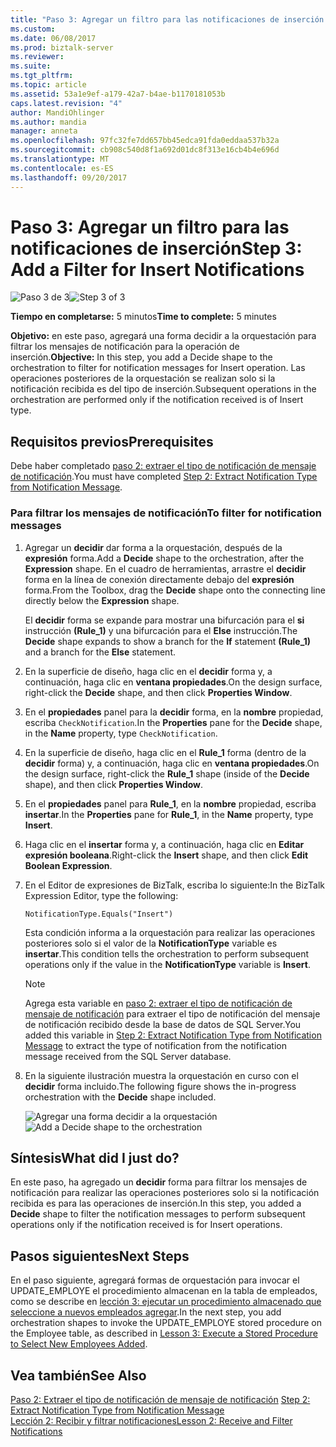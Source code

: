 ```yaml
---
title: "Paso 3: Agregar un filtro para las notificaciones de inserción | Documentos de Microsoft"
ms.custom: 
ms.date: 06/08/2017
ms.prod: biztalk-server
ms.reviewer: 
ms.suite: 
ms.tgt_pltfrm: 
ms.topic: article
ms.assetid: 53a1e9ef-a179-42a7-b4ae-b1170181053b
caps.latest.revision: "4"
author: MandiOhlinger
ms.author: mandia
manager: anneta
ms.openlocfilehash: 97fc32fe7dd657bb45edca91fda0eddaa537b32a
ms.sourcegitcommit: cb908c540d8f1a692d01dc8f313e16cb4b4e696d
ms.translationtype: MT
ms.contentlocale: es-ES
ms.lasthandoff: 09/20/2017
---
```

# <a name="step-3-add-a-filter-for-insert-notifications"></a><span data-ttu-id="ad5dc-102">Paso 3: Agregar un filtro para las notificaciones de inserción</span><span class="sxs-lookup"><span data-stu-id="ad5dc-102">Step 3: Add a Filter for Insert Notifications</span></span>
<span data-ttu-id="ad5dc-103">![Paso 3 de 3](../../adapters-and-accelerators/adapter-oracle-database/media/step-3of3.gif "Step_3of3")</span><span class="sxs-lookup"><span data-stu-id="ad5dc-103">![Step 3 of 3](../../adapters-and-accelerators/adapter-oracle-database/media/step-3of3.gif "Step_3of3")</span></span>  
  
 <span data-ttu-id="ad5dc-104">**Tiempo en completarse:** 5 minutos</span><span class="sxs-lookup"><span data-stu-id="ad5dc-104">**Time to complete:** 5 minutes</span></span>  
  
 <span data-ttu-id="ad5dc-105">**Objetivo:** en este paso, agregará una forma decidir a la orquestación para filtrar los mensajes de notificación para la operación de inserción.</span><span class="sxs-lookup"><span data-stu-id="ad5dc-105">**Objective:** In this step, you add a Decide shape to the orchestration to filter for notification messages for Insert operation.</span></span> <span data-ttu-id="ad5dc-106">Las operaciones posteriores de la orquestación se realizan solo si la notificación recibida es del tipo de inserción.</span><span class="sxs-lookup"><span data-stu-id="ad5dc-106">Subsequent operations in the orchestration are performed only if the notification received is of Insert type.</span></span>  
  
## <a name="prerequisites"></a><span data-ttu-id="ad5dc-107">Requisitos previos</span><span class="sxs-lookup"><span data-stu-id="ad5dc-107">Prerequisites</span></span>  
 <span data-ttu-id="ad5dc-108">Debe haber completado [paso 2: extraer el tipo de notificación de mensaje de notificación](../../adapters-and-accelerators/adapter-sql/step-2-extract-notification-type-from-notification-message.md).</span><span class="sxs-lookup"><span data-stu-id="ad5dc-108">You must have completed [Step 2: Extract Notification Type from Notification Message](../../adapters-and-accelerators/adapter-sql/step-2-extract-notification-type-from-notification-message.md).</span></span>  
  
### <a name="to-filter-for-notification-messages"></a><span data-ttu-id="ad5dc-109">Para filtrar los mensajes de notificación</span><span class="sxs-lookup"><span data-stu-id="ad5dc-109">To filter for notification messages</span></span>  
  
1.  <span data-ttu-id="ad5dc-110">Agregar un **decidir** dar forma a la orquestación, después de la **expresión** forma.</span><span class="sxs-lookup"><span data-stu-id="ad5dc-110">Add a **Decide** shape to the orchestration, after the **Expression** shape.</span></span> <span data-ttu-id="ad5dc-111">En el cuadro de herramientas, arrastre el **decidir** forma en la línea de conexión directamente debajo del **expresión** forma.</span><span class="sxs-lookup"><span data-stu-id="ad5dc-111">From the Toolbox, drag the **Decide** shape onto the connecting line directly below the **Expression** shape.</span></span>  
  
     <span data-ttu-id="ad5dc-112">El **decidir** forma se expande para mostrar una bifurcación para el **si** instrucción **(Rule_1)** y una bifurcación para el **Else** instrucción.</span><span class="sxs-lookup"><span data-stu-id="ad5dc-112">The **Decide** shape expands to show a branch for the **If** statement **(Rule_1)** and a branch for the **Else** statement.</span></span>  
  
2.  <span data-ttu-id="ad5dc-113">En la superficie de diseño, haga clic en el **decidir** forma y, a continuación, haga clic en **ventana propiedades**.</span><span class="sxs-lookup"><span data-stu-id="ad5dc-113">On the design surface, right-click the **Decide** shape, and then click **Properties Window**.</span></span>  
  
3.  <span data-ttu-id="ad5dc-114">En el **propiedades** panel para la **decidir** forma, en la **nombre** propiedad, escriba `CheckNotification`.</span><span class="sxs-lookup"><span data-stu-id="ad5dc-114">In the **Properties** pane for the **Decide** shape, in the **Name** property, type `CheckNotification`.</span></span>  
  
4.  <span data-ttu-id="ad5dc-115">En la superficie de diseño, haga clic en el **Rule_1** forma (dentro de la **decidir** forma) y, a continuación, haga clic en **ventana propiedades**.</span><span class="sxs-lookup"><span data-stu-id="ad5dc-115">On the design surface, right-click the **Rule_1** shape (inside of the **Decide** shape), and then click **Properties Window**.</span></span>  
  
5.  <span data-ttu-id="ad5dc-116">En el **propiedades** panel para **Rule_1**, en la **nombre** propiedad, escriba **insertar**.</span><span class="sxs-lookup"><span data-stu-id="ad5dc-116">In the **Properties** pane for **Rule_1**, in the **Name** property, type **Insert**.</span></span>  
  
6.  <span data-ttu-id="ad5dc-117">Haga clic en el **insertar** forma y, a continuación, haga clic en **Editar expresión booleana**.</span><span class="sxs-lookup"><span data-stu-id="ad5dc-117">Right-click the **Insert** shape, and then click **Edit Boolean Expression**.</span></span>  
  
7.  <span data-ttu-id="ad5dc-118">En el Editor de expresiones de BizTalk, escriba lo siguiente:</span><span class="sxs-lookup"><span data-stu-id="ad5dc-118">In the BizTalk Expression Editor, type the following:</span></span>  
  
    ```  
    NotificationType.Equals("Insert")  
    ```  
  
     <span data-ttu-id="ad5dc-119">Esta condición informa a la orquestación para realizar las operaciones posteriores solo si el valor de la **NotificationType** variable es **insertar**.</span><span class="sxs-lookup"><span data-stu-id="ad5dc-119">This condition tells the orchestration to perform subsequent operations only if the value in the **NotificationType** variable is **Insert**.</span></span>  
  
    > [!NOTE]
    >  <span data-ttu-id="ad5dc-120">Agrega esta variable en [paso 2: extraer el tipo de notificación de mensaje de notificación](../../adapters-and-accelerators/adapter-sql/step-2-extract-notification-type-from-notification-message.md) para extraer el tipo de notificación del mensaje de notificación recibido desde la base de datos de SQL Server.</span><span class="sxs-lookup"><span data-stu-id="ad5dc-120">You added this variable in [Step 2: Extract Notification Type from Notification Message](../../adapters-and-accelerators/adapter-sql/step-2-extract-notification-type-from-notification-message.md) to extract the type of notification from the notification message received from the SQL Server database.</span></span>  
  
8.  <span data-ttu-id="ad5dc-121">En la siguiente ilustración muestra la orquestación en curso con el **decidir** forma incluido.</span><span class="sxs-lookup"><span data-stu-id="ad5dc-121">The following figure shows the in-progress orchestration with the **Decide** shape included.</span></span>  
  
     <span data-ttu-id="ad5dc-122">![Agregar una forma decidir a la orquestación](../../adapters-and-accelerators/adapter-sql/media/sql-adap-tut-03-add-filter-orch.gif "sql_adap_tut_03_add_filter_orch")</span><span class="sxs-lookup"><span data-stu-id="ad5dc-122">![Add a Decide shape to the orchestration](../../adapters-and-accelerators/adapter-sql/media/sql-adap-tut-03-add-filter-orch.gif "sql_adap_tut_03_add_filter_orch")</span></span>  
  
## <a name="what-did-i-just-do"></a><span data-ttu-id="ad5dc-123">Síntesis</span><span class="sxs-lookup"><span data-stu-id="ad5dc-123">What did I just do?</span></span>  
 <span data-ttu-id="ad5dc-124">En este paso, ha agregado un **decidir** forma para filtrar los mensajes de notificación para realizar las operaciones posteriores solo si la notificación recibida es para las operaciones de inserción.</span><span class="sxs-lookup"><span data-stu-id="ad5dc-124">In this step, you added a **Decide** shape to filter the notification messages to perform subsequent operations only if the notification received is for Insert operations.</span></span>  
  
## <a name="next-steps"></a><span data-ttu-id="ad5dc-125">Pasos siguientes</span><span class="sxs-lookup"><span data-stu-id="ad5dc-125">Next Steps</span></span>  
 <span data-ttu-id="ad5dc-126">En el paso siguiente, agregará formas de orquestación para invocar el UPDATE_EMPLOYE el procedimiento almacenan en la tabla de empleados, como se describe en [lección 3: ejecutar un procedimiento almacenado que seleccione a nuevos empleados agregar](../../adapters-and-accelerators/adapter-sql/lesson-3-execute-a-stored-procedure-to-select-new-employees-added.md).</span><span class="sxs-lookup"><span data-stu-id="ad5dc-126">In the next step, you add orchestration shapes to invoke the UPDATE_EMPLOYE stored procedure on the Employee table, as described in [Lesson 3: Execute a Stored Procedure to Select New Employees Added](../../adapters-and-accelerators/adapter-sql/lesson-3-execute-a-stored-procedure-to-select-new-employees-added.md).</span></span>  
  
## <a name="see-also"></a><span data-ttu-id="ad5dc-127">Vea también</span><span class="sxs-lookup"><span data-stu-id="ad5dc-127">See Also</span></span>  
 <span data-ttu-id="ad5dc-128">[Paso 2: Extraer el tipo de notificación de mensaje de notificación](../../adapters-and-accelerators/adapter-sql/step-2-extract-notification-type-from-notification-message.md) </span><span class="sxs-lookup"><span data-stu-id="ad5dc-128">[Step 2: Extract Notification Type from Notification Message](../../adapters-and-accelerators/adapter-sql/step-2-extract-notification-type-from-notification-message.md) </span></span>  
 [<span data-ttu-id="ad5dc-129">Lección 2: Recibir y filtrar notificaciones</span><span class="sxs-lookup"><span data-stu-id="ad5dc-129">Lesson 2: Receive and Filter Notifications</span></span>](../../adapters-and-accelerators/adapter-sql/lesson-2-receive-and-filter-notifications.md)
